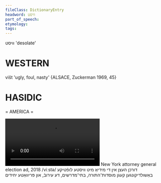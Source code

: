 ```yaml
---
fileClass: DictionaryEntry
headword: וויסט
part_of_speech: 
etymology: 
tags: 
---
```

וויסט
'desolate'

WESTERN
========

višt 'ugly, foul, nasty' {ALSACE, Zuckerman 1969, 45}

HASIDIC
=======
= AMERICA = 

![](https://ia601502.us.archive.org/25/items/Hasidic-Media/HasidicElectionAd2018-DurkhnHetsnInDiMediaMitVisteLuftikeBashuldikungenKegnMoysdesHatoyreBote-medroshimDeEyrevUnPrivateYekhidim.mp4)
New York attorney general election ad, 2018
/viːstə/
דורכן העצן אין די מידיאַ מיט וויסטע לופֿטיקע באַשולדיקונגען קעגן מוסדות־התּורה, בתּי־מדרשים, דע עירובֿ, און פּריוואַטע יחידים
